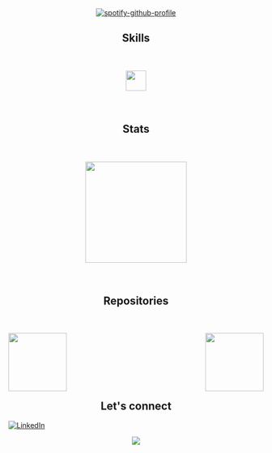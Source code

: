 &nbsp;<div align="center">
  [![spotify-github-profile](https://spotify-github-profile.kittinanx.com/api/view?uid=cpbzgnkhvifh0fmyuv1znpd81&cover_image=true&theme=novatorem&show_offline=false&background_color=121212&interchange=false&bar_color=53b14f&bar_color_cover=true)](https://spotify-github-profile.kittinanx.com/api/view?uid=cpbzgnkhvifh0fmyuv1znpd81&redirect=true)
</div>

<h2 align="center">Skills</h2>
<br></br>
<div align="center">
  <img src="https://skillicons.dev/icons?i=java,python,typescript,php,tailwind,html,css,js,nodejs,mongodb,mysql,git,docker,linux,windows" height="40" />
</div>
<br></br>
 <h2 align="center">Stats</h2>
 <br></br>
  <div align=center>
    <a href="https://github.com/wqryx/github-readme-stats">
      <img height=200 align="center" src="https://github-readme-stats.vercel.app/api/top-langs/?username=wqryx&title_color=ffffff&text_color=ffffff&icon_color=61dafb&bg_color=000000&langs_count=8&layout=compact&border_color=ffffff&size_weight=0.5&count_weight=0.5" />
    </a>
  </div>
<br></br>
<h2 align="center">Repositories</h2>
<br></br>

<div width="100%" align="center">
  <a align="left" href="https://github.com/wqryx/CyberShield" title="CyberShield"><img align="left" height="115" src="https://github-readme-stats.vercel.app/api/pin/?username=wqryx&repo=CyberShield&theme=react&title_color=ffffff&border_color=ffffff&icon_color=ffffff&bg_color=000000&border_radius=10"></a>
  <a align="right" href="https://github.com/wqryx/Contactos-Web" title="Contactos-Web"><img align="right" height="115" src="https://github-readme-stats.vercel.app/api/pin/?username=wqryx&repo=Contactos-Web&theme=react&title_color=ffffff&border_color=ffffff&icon_color=ffffff&bg_color=000000&border_radius=10"></a>
</div>
<br></br><br></br><br></br>
<h2 align="center">Let's connect</h2>

[![LinkedIn](https://img.shields.io/badge/LinkedIn-Roberto_CM-0077B5?style=for-the-badge&logo=linkedin&logoColor=white&labelColor=101010)](https://www.linkedin.com/in/braismoure)
<p align="center">
        <img src="https://raw.githubusercontent.com/mayhemantt/mayhemantt/Update/svg/Bottom.svg"/>
</p>
